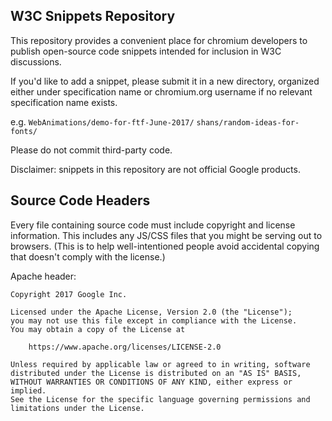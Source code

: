 ## W3C Snippets Repository

This repository provides a convenient place for chromium developers to publish
open-source code snippets intended for inclusion in W3C discussions.

If you'd like to add a snippet, please submit it in a new directory,
organized either under specification name or chromium.org username if no
relevant specification name exists.

e.g.
`WebAnimations/demo-for-ftf-June-2017/`
`shans/random-ideas-for-fonts/`

Please do not commit third-party code.

Disclaimer: snippets in this repository are not official Google products.

## Source Code Headers

Every file containing source code must include copyright and license
information. This includes any JS/CSS files that you might be serving out to
browsers. (This is to help well-intentioned people avoid accidental copying that
doesn't comply with the license.)

Apache header:

    Copyright 2017 Google Inc.

    Licensed under the Apache License, Version 2.0 (the "License");
    you may not use this file except in compliance with the License.
    You may obtain a copy of the License at

        https://www.apache.org/licenses/LICENSE-2.0

    Unless required by applicable law or agreed to in writing, software
    distributed under the License is distributed on an "AS IS" BASIS,
    WITHOUT WARRANTIES OR CONDITIONS OF ANY KIND, either express or implied.
    See the License for the specific language governing permissions and
    limitations under the License.
